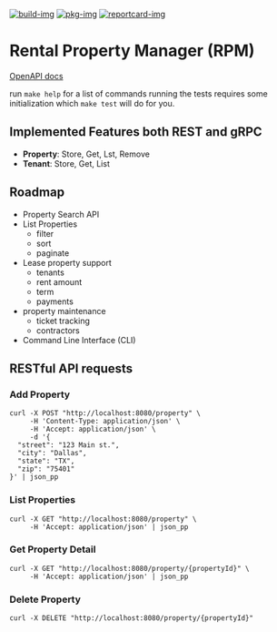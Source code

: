 [![build-img]][build-url]
[![pkg-img]][pkg-url]
[![reportcard-img]][reportcard-url]

# Rental Property Manager (RPM)

[OpenAPI docs](https://petstore.swagger.io/?url=https://raw.githubusercontent.com/tempcke/rpm/master/api/rest/openapi/openapi.yml)

run `make help` for a list of commands
running the tests requires some initialization which `make test` will do for you.

## Implemented Features both REST and gRPC
- **Property**: Store, Get, Lst, Remove
- **Tenant**:   Store, Get, List

## Roadmap
- Property Search API
- List Properties
    - filter
    - sort
    - paginate
- Lease property support
    - tenants
    - rent amount
    - term
    - payments
- property maintenance
    - ticket tracking
    - contractors
- Command Line Interface (CLI)
    
## RESTful API requests
### Add Property
```
curl -X POST "http://localhost:8080/property" \
     -H 'Content-Type: application/json' \
     -H 'Accept: application/json' \
     -d '{
  "street": "123 Main st.",
  "city": "Dallas",
  "state": "TX",
  "zip": "75401"
}' | json_pp
```

### List Properties
```
curl -X GET "http://localhost:8080/property" \
     -H 'Accept: application/json' | json_pp
```

### Get Property Detail
```
curl -X GET "http://localhost:8080/property/{propertyId}" \
     -H 'Accept: application/json' | json_pp
```

### Delete Property
```
curl -X DELETE "http://localhost:8080/property/{propertyId}"
```

[build-img]: https://github.com/tempcke/rpm/actions/workflows/test.yml/badge.svg
[build-url]: https://github.com/tempcke/rpm/actions
[pkg-img]: https://pkg.go.dev/badge/tempcke/rpm
[pkg-url]: https://pkg.go.dev/github.com/tempcke/rpm
[reportcard-img]: https://goreportcard.com/badge/tempcke/rpm
[reportcard-url]: https://goreportcard.com/report/tempcke/rpm
